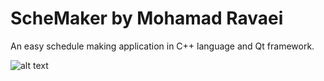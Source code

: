 # ScheMaker by Mohamad Ravaei
An easy schedule making application in C++ language and Qt framework.

![alt text](https://1.bp.blogspot.com/-fZmqFmACYwM/XPg2OHs3j-I/AAAAAAAAALY/nzODew7nd5EwTLLZDR6QViIaJQly8GPFgCLcBGAs/s1600/Untitled.png)

